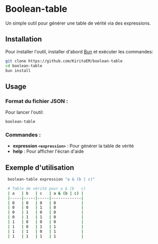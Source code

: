# Boolean-table

Un simple outil pour générer une table de vérité via des expressions.


## Installation

Pour installer l'outil, installer d'abord [Bun](https://bun.sh/) et exécuter les commandes:

```bash
git clone https://github.com/KiritoEM/boolean-table
cd boolean-table
bun install
```

## Usage

### Format du fichier JSON :

Pour lancer l'outil: 

```bash
boolean-table
```

### Commandes :
- **expression `<expression>`** : Pour générer la table de vérité
- **help** : Pour afficher l'écran d'aide


## Exemple d'utilisation

```bash
 boolean-table expression "a & (b | c)"

 # Table de vérité pour a & (b   c)
 | a   | b   | c   | a & (b | c) |
 |-----|-----|-----|-------------|
 | 0   | 0   | 0   | 0           |
 | 0   | 0   | 1   | 0           |
 | 0   | 1   | 0   | 0           |
 | 0   | 1   | 1   | 0           |
 | 1   | 0   | 0   | 0           |
 | 1   | 0   | 1   | 1           |
 | 1   | 1   | 0   | 1           |
 | 1   | 1   | 1   | 1           |
```



